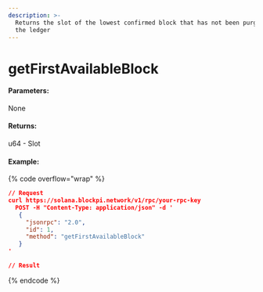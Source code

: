 ```yaml
---
description: >-
  Returns the slot of the lowest confirmed block that has not been purged from
  the ledger
---
```


# getFirstAvailableBlock

#### **Parameters:**

None

#### **Returns:**

u64 - Slot

#### Example:

{% code overflow="wrap" %}
```json
// Request
curl https://solana.blockpi.network/v1/rpc/your-rpc-key
  POST -H "Content-Type: application/json" -d ' 
   {
     "jsonrpc": "2.0",
     "id": 1,
     "method": "getFirstAvailableBlock"
   }
'

// Result

```
{% endcode %}

